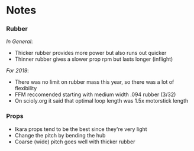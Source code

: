 # Notes

### Rubber

_In General_:
* Thicker rubber provides more power but also runs out quicker
* Thinner rubber gives a slower prop rpm but lasts longer (inflight)

_For 2019_:
* There was no limit on rubber mass this year, so there was a lot of flexibility
* FFM reccomended starting with medium width .094 rubber (3/32)
* On scioly.org it said that optimal loop length was 1.5x motorstick length

### Props
* Ikara props tend to be the best since they're very light
* Change the pitch by bending the hub
* Coarse (wide) pitch goes well with thicker rubber
